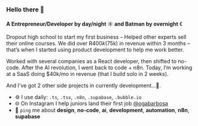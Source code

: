 ### Hello there 👋

#### A Entrepreneur/Developer by day/night ☼ and Batman by overnight ☾

Dropout high school to start my first business – Helped other experts sell their online courses. We did over R$400k ($75k) in revenue within 3 months – that’s when I started using product development to help me work better.

Worked with several companies as a React developer, then shifted to no-code. After the AI revolution, I went back to code + n8n. Today, I’m working at a SaaS doing $40k/mo in revenue (that I build solo in 2 weeks).

And I've got 2 other side projects in currently development...👀.

- ⚙️ I use daily: `.ts`, `.tsx`, `.n8n`, `.supabase`, `.bubble.io`
- 🌐 On Instagram I help juniors land their first job [@ogabarbosa](https://instagram.com/ogabarbosa)
- 💬 `ping` me about **design**, **no-code**, **ai**, **development**, **automation**, **n8n**, **supabase**
